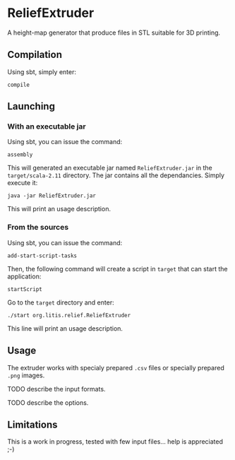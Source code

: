 # ReliefExtruder

A height-map generator that produce files in STL suitable for 3D printing.

## Compilation

Using sbt, simply enter:

    compile

## Launching

### With an executable jar

Using sbt, you can issue the command:

    assembly

This will generated an executable jar named `ReliefExtruder.jar` in the `target/scala-2.11` directory. The jar contains all the dependancies. Simply execute it:

    java -jar ReliefExtruder.jar

This will print an usage description.

### From the sources

Using sbt, you can issue the command:

    add-start-script-tasks

Then, the following command will create a script in `target` that can start the application:

    startScript

Go to the `target` directory and enter:

    ./start org.litis.relief.ReliefExtruder

This line will print an usage description.

## Usage

The extruder works with specialy prepared `.csv` files or specially prepared `.png` images.

TODO describe the input formats.

TODO describe the options.

## Limitations

This is a work in progress, tested with few input files... help is appreciated ;-)
